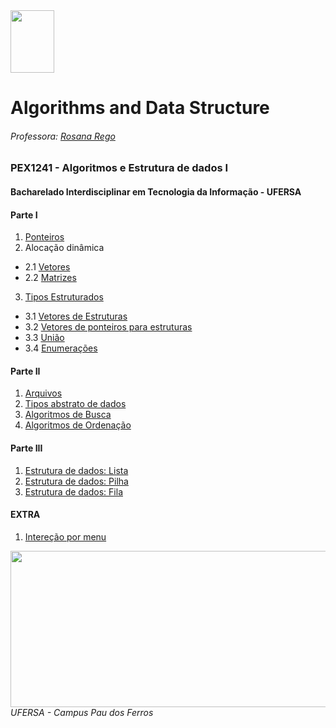 <div>

  <img src="https://github.com/roscibely/algorithms-and-data-structure/blob/main/Ufersa.png" width="70" height="100">
</div>

# Algorithms and Data Structure
###### Professora: [Rosana Rego](https://github.com/roscibely)

### PEX1241 - Algoritmos e Estrutura de dados I
#### Bacharelado Interdisciplinar em Tecnologia da Informação - UFERSA

#### Parte I 
1. [Ponteiros](https://github.com/roscibely/algorithms-and-data-structure/tree/main/pointers)
2. Alocação dinâmica 
  - 2.1 [Vetores](https://github.com/roscibely/algorithms-and-data-structure/tree/main/vectors)
  - 2.2 [Matrizes](https://github.com/roscibely/algorithms-and-data-structure/tree/develop/matrices)
3. [Tipos Estruturados](https://github.com/roscibely/algorithms-and-data-structure/tree/main/estruturas)
  - 3.1  [Vetores de Estruturas](https://github.com/roscibely/algorithms-and-data-structure/tree/main/estruturas/vetores-estruturados)
  - 3.2  [Vetores de ponteiros para estruturas](https://github.com/roscibely/algorithms-and-data-structure/tree/develop/estruturas/vetores-de-ponteiros-de-struct)
  - 3.3 [União](https://github.com/roscibely/algorithms-and-data-structure/tree/main/estruturas/union)
  - 3.4 [Enumerações](https://github.com/roscibely/algorithms-and-data-structure/tree/main/estruturas/enum) 

#### Parte II

  1. [Arquivos](https://github.com/roscibely/algorithms-and-data-structure/tree/develop/arquivos) 
  2. [Tipos abstrato de dados](https://github.com/roscibely/algorithms-and-data-structure/tree/main/TAD) 
  3. [Algoritmos de Busca](https://github.com/roscibely/algorithms-and-data-structure/tree/main/algoritmos-de-busca)
  4. [Algoritmos de Ordenação](https://github.com/roscibely/algorithms-and-data-structure/tree/main/sort-algorithms)

#### Parte III

  1. [Estrutura de dados: Lista](https://github.com/roscibely/algorithms-and-data-structure/tree/main/listas)
  2. [Estrutura de dados: Pilha](https://github.com/roscibely/algorithms-and-data-structure/tree/main/pilha)
  3. [Estrutura de dados: Fila](https://github.com/roscibely/algorithms-and-data-structure/tree/main/filas) 
  
#### EXTRA 
  1. [Intereção por menu](https://github.com/roscibely/algorithms-and-data-structure/tree/develop/interecao%20por%20menus)


<div>
  <img src="https://github.com/roscibely/algorithms-and-data-structure/blob/develop/ufersa.jpg" width="700" height="250">
</div>
<i>UFERSA - Campus Pau dos Ferros</i>

